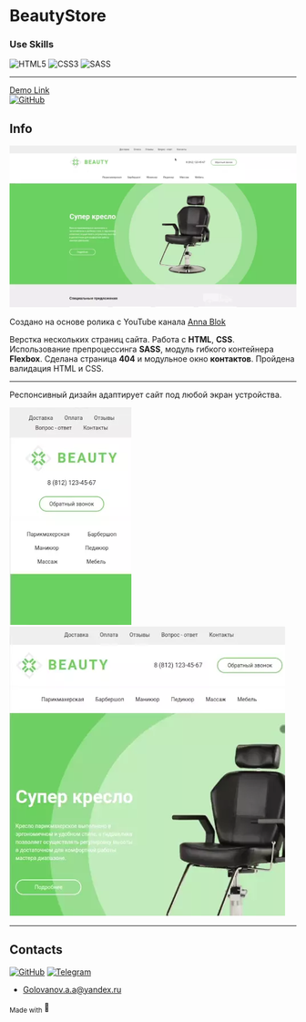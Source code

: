 # BeautyStore

### Use Skills

![HTML5](https://img.shields.io/badge/html5-%23E34F26.svg?style=for-the-badge&logo=html5&logoColor=white)
![CSS3](https://img.shields.io/badge/css3-%231572B6.svg?style=for-the-badge&logo=css3&logoColor=white)
![SASS](https://img.shields.io/badge/SASS-hotpink.svg?style=for-the-badge&logo=SASS&logoColor=white)

---

[Demo Link <br>![GitHub](https://img.shields.io/badge/github-%23121011.svg?style=for-the-badge&logo=github&logoColor=white)](https://golovanovalex.github.io/BeautyStore_Figma_01/)

## Info

![Gifweb](readme/gifweb.webp)

Создано на основе ролика с YouTube канала [Anna Blok](https://www.youtube.com/c/%D0%90%D0%BD%D0%BD%D0%B0%D0%91%D0%BB%D0%BE%D0%BA)

Верстка нескольких страниц сайта. Работа с **HTML**, **CSS**.  
Использование препроцессинга **SASS**, модуль гибкого контейнера **Flexbox**.
Сделана страница **404** и модульное окно **контактов**.
Пройдена валидация HTML и CSS.

---

Респонсивный дизайн адаптирует сайт под любой экран устройства.

![GifMobile](readme/gifmobile.webp) &nbsp;&nbsp;&nbsp;&nbsp;&nbsp;&nbsp;&nbsp;![GifMobile](readme/giftab.webp)

---

## Contacts

[![GitHub](https://img.shields.io/badge/github-%23121011.svg?style=for-the-badge&logo=github&logoColor=white)](https://github.com/GolovanovAlex)
[![Telegram](https://img.shields.io/badge/Telegram-2CA5E0?style=for-the-badge&logo=telegram&logoColor=white)](https://t.me/GolovanovAlex)

- <a href="mailto:golovanov.a.a@yandex.ru" >Golovanov.a.a@yandex.ru</a>

<sub> Made with </sub>💙
